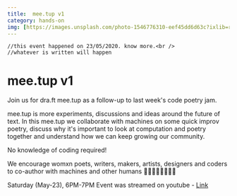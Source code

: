 ```yaml
---
title:  mee.tup v1
category: hands-on 
img: [https://images.unsplash.com/photo-1546776310-eef45dd6d63c?ixlib=rb-1.2.1&ixid=eyJhcHBfaWQiOjEyMDd9&auto=format&fit=crop&w=439&q=80]
---
```


```
//this event happened on 23/05/2020. know more.<br />
//whatever is written will happen
```
# mee.tup v1

Join us for dra.ft mee.tup as a follow-up to last week's code poetry jam.

mee.tup is more experiments, discussions and ideas around the future of text.
In this mee.tup we collaborate with machines on some quick improv poetry, discuss why it's important to look at computation and poetry together and understand how we can keep growing our community.

No knowledge of coding required!

We encourage womxn poets, writers, makers, artists, designers and coders to co-author with machines and other humans 👩‍🎤👩‍💻👩‍🎨🦸‍♀️

Saturday (May-23), 6PM-7PM
Event was streamed on youtube - [Link](https://youtu.be/qeaeILsn5fk)
